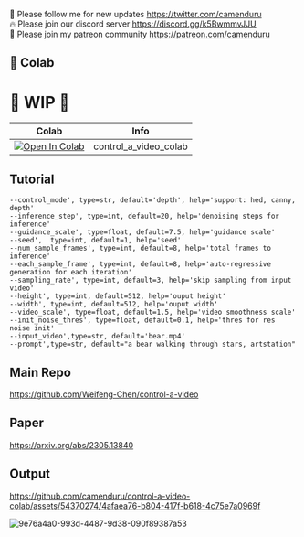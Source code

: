 🐣 Please follow me for new updates https://twitter.com/camenduru <br />
🔥 Please join our discord server https://discord.gg/k5BwmmvJJU <br />
🥳 Please join my patreon community https://patreon.com/camenduru <br />

## 🦒 Colab

# 🚦 WIP 🚦

| Colab | Info
| --- | --- |
[![Open In Colab](https://colab.research.google.com/assets/colab-badge.svg)](https://colab.research.google.com/github/camenduru/control-a-video-colab/blob/main/control_a_video_colab.ipynb) | control_a_video_colab

## Tutorial
```
--control_mode', type=str, default='depth', help='support: hed, canny, depth'
--inference_step', type=int, default=20, help='denoising steps for inference'
--guidance_scale', type=float, default=7.5, help='guidance scale'
--seed',  type=int, default=1, help='seed'
--num_sample_frames', type=int, default=8, help='total frames to inference'
--each_sample_frame', type=int, default=8, help='auto-regressive generation for each iteration'
--sampling_rate', type=int, default=3, help='skip sampling from input video'
--height', type=int, default=512, help='ouput height'
--width', type=int, default=512, help='ouput width'
--video_scale', type=float, default=1.5, help='video smoothness scale'
--init_noise_thres', type=float, default=0.1, help='thres for res noise init'
--input_video',type=str, default='bear.mp4'
--prompt',type=str, default="a bear walking through stars, artstation"
```

## Main Repo
https://github.com/Weifeng-Chen/control-a-video

## Paper
https://arxiv.org/abs/2305.13840

## Output
https://github.com/camenduru/control-a-video-colab/assets/54370274/4afaea76-b804-417f-b618-4c75e7a0969f

![9e76a4a0-993d-4487-9d38-090f89387a53](https://github.com/camenduru/control-a-video-colab/assets/54370274/19eca168-95c1-433f-b607-fdc34bc84c33)
